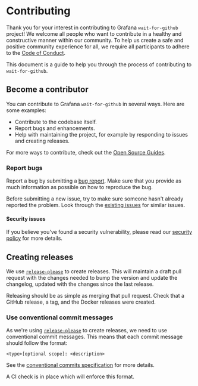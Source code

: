# Contributing

Thank you for your interest in contributing to Grafana `wait-for-github`
project! We welcome all people who want to contribute in a healthy and
constructive manner within our community. To help us create a safe and positive
community experience for all, we require all participants to adhere to the [Code
of Conduct][code-of-conduct].

This document is a guide to help you through the process of contributing to `wait-for-github`.

## Become a contributor

You can contribute to Grafana `wait-for-github` in several ways. Here are some
examples:

- Contribute to the codebase itself.
- Report bugs and enhancements.
- Help with maintaining the project, for example by responding to issues and
  creating releases.

For more ways to contribute, check out the [Open Source
Guides][open-source-guides].

### Report bugs

Report a bug by submitting a [bug
report][bug-report].
Make sure that you provide as much information as possible on how to reproduce
the bug.

Before submitting a new issue, try to make sure someone hasn't already reported
the problem. Look through the [existing
issues][existing-issues] for similar issues.

#### Security issues

If you believe you've found a security vulnerability, please read our [security
policy][security-policy] for more details.

## Creating releases

We use [`release-please`][release-please] to create releases. This will maintain
a draft pull request with the changes needed to bump the version and update the
changelog, updated with the changes since the last release.

Releasing should be as simple as merging that pull request. Check that a GitHub
release, a tag, and the Docker releases were created.

### Use conventional commit messages

As we're using [`release-please`][release-please] to create releases, we need to use
conventional commit messages. This means that each commit message should follow
the format:

```
<type>[optional scope]: <description>
```

See the [conventional commits specification][conventional-commits] for more details.

A CI check is in place which will enforce this format.

[bug-report]: https://github.com/grafana/wait-for-github/issues/new?labels=bug&template=1-bug_report.md
[code-of-conduct]: CODE_OF_CONDUCT.md
[conventional-commits]: https://www.conventionalcommits.org
[existing-issues]: https://github.com/grafana/wait-for-github/issues
[open-source-guides]: https://opensource.guide/how-to-contribute/
[release-please]: https://github.com/googleapis/release-please
[security-policy]: https://github.com/grafana/wait-for-github/security/policy
